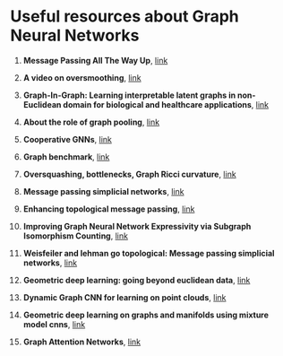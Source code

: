 # Useful resources about Graph Neural Networks

1. **Message Passing All The Way Up**, [link](https://arxiv.org/abs/2202.11097)

2. **A video on oversmoothing**, [link](https://www.youtube.com/watch?v=ew1cnUjRgl4)

3. **Graph-In-Graph: Learning interpretable latent graphs in non-Euclidean domain for biological and healthcare applications**, [link](https://www.sciencedirect.com/science/article/pii/S1361841523000993)

4. **About the role of graph pooling**, [link](https://proceedings.neurips.cc/paper/2020/file/1764183ef03fc7324eb58c3842bd9a57-Paper.pdf)

5. **Cooperative GNNs**, [link](https://arxiv.org/pdf/2310.01267.pdf)

6. **Graph benchmark**, [link](https://github.com/graphdeeplearning/benchmarking-gnns)

7. **Oversquashing, bottlenecks, Graph Ricci curvature**, [link](https://blog.twitter.com/engineering/en_us/topics/insights/2022/over-squashing--bottlenecks--and-graph-ricci-curvature)

8. **Message passing simplicial networks**, [link](https://www.cs.toronto.edu/~gpenn/csc2517/bodnar21a.pdf)

9. **Enhancing topological message passing**, [link](https://arxiv.org/abs/2306.03561)

10. **Improving Graph Neural Network Expressivity via Subgraph
Isomorphism Counting**, [link](https://arxiv.org/pdf/2006.09252.pdf)

11. **Weisfeiler and lehman go topological: Message passing simplicial networks**, [link](https://arxiv.org/abs/2103.03212)

12. **Geometric deep learning: going beyond euclidean data**, [link](https://arxiv.org/pdf/1611.08097.pdf)

13. **Dynamic Graph CNN for learning on point clouds**, [link](https://arxiv.org/abs/1801.07829)

14. **Geometric deep learning on graphs and manifolds using mixture model cnns**, [link](https://arxiv.org/pdf/1611.08402.pdf)

15. **Graph Attention Networks**, [link](https://arxiv.org/pdf/1710.10903.pdf)

